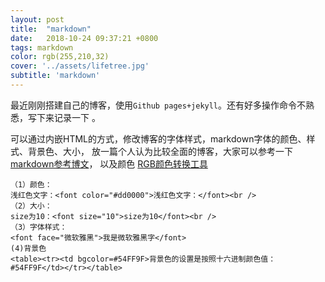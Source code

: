 ```yaml
---
layout: post
title:  "markdown"
date:   2018-10-24 09:37:21 +0800
tags: markdown
color: rgb(255,210,32)
cover: '../assets/lifetree.jpg'
subtitle: 'markdown'
---
```

最近刚刚搭建自己的博客，使用`Github pages+jekyll`。还有好多操作命令不熟悉，写下来记录一下 。

可以通过内嵌HTML的方式，修改博客的字体样式，markdown字体的颜色、样式、背景色、大小，
放一篇个人认为比较全面的博客，大家可以参考一下[markdown参考博文][markdown参考博文]，
以及颜色 [RGB颜色转换工具][RGB颜色转换工具]
```
（1）颜色：
浅红色文字：<font color="#dd0000">浅红色文字：</font><br />
（2）大小：
size为10：<font size="10">size为10</font><br />
（3）字体样式：
<font face="微软雅黑">我是微软雅黑字</font>
(4)背景色
<table><tr><td bgcolor=#54FF9F>背景色的设置是按照十六进制颜色值：#54FF9F</td></tr></table>
```


[RGB颜色转换工具]: http://www.bejson.com/convert/rgbhex/
[markdown参考博文]: https://blog.csdn.net/manjianchao/article/details/53668280

